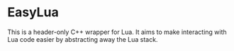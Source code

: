 # EasyLua
This is a header-only C++ wrapper for Lua. It aims to make interacting with Lua code easier by abstracting away the Lua stack.